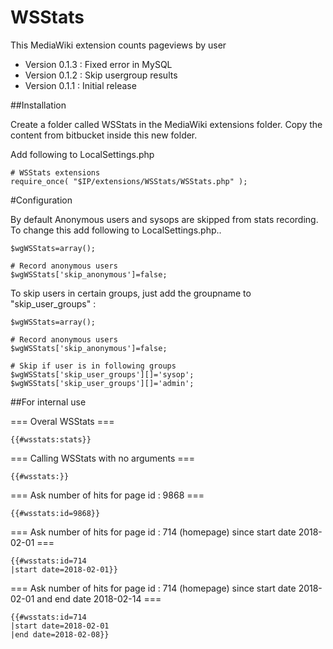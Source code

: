 # WSStats
This MediaWiki extension counts pageviews by user

* Version 0.1.3 : Fixed error in MySQL
* Version 0.1.2 : Skip usergroup results
* Version 0.1.1 : Initial release

##Installation

Create a folder called WSStats in the MediaWiki extensions folder. Copy the content from bitbucket inside this new folder.

Add following to LocalSettings.php
````
# WSStats extensions
require_once( "$IP/extensions/WSStats/WSStats.php" );
````

#Configuration

By default Anonymous users and sysops are skipped from stats recording. To change this add following to LocalSettings.php..

````
$wgWSStats=array();

# Record anonymous users
$wgWSStats['skip_anonymous']=false;
````

To skip users in certain groups, just add the groupname to "skip_user_groups" :
````
$wgWSStats=array();

# Record anonymous users
$wgWSStats['skip_anonymous']=false;

# Skip if user is in following groups
$wgWSStats['skip_user_groups'][]='sysop';
$wgWSStats['skip_user_groups'][]='admin';
````

##For internal use

=== Overal WSStats ===

```
{{#wsstats:stats}}
```

=== Calling WSStats with no arguments ===

```
{{#wsstats:}}
```

=== Ask number of hits for page id : 9868 ===

```
{{#wsstats:id=9868}}
```

=== Ask number of hits for page id : 714 (homepage) since start date 2018-02-01 ===

```
{{#wsstats:id=714
|start date=2018-02-01}}
```

=== Ask number of hits for page id : 714 (homepage) since start date 2018-02-01 and end date 2018-02-14 ===

```
{{#wsstats:id=714
|start date=2018-02-01
|end date=2018-02-08}}
```
